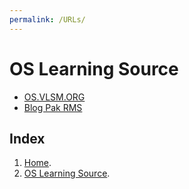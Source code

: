 ```yaml
---
permalink: /URLs/
---
```


# OS Learning Source

* [OS.VLSM.ORG](https://os.vlsm.org/)
* [Blog Pak RMS](https://rahmatm.samik-ibrahim.vlsm.org/)

## Index
1. [Home](https://audillapf.github.io/os201/).
2. [OS Learning Source](https://audillapf.github.io/os201/URLs).



